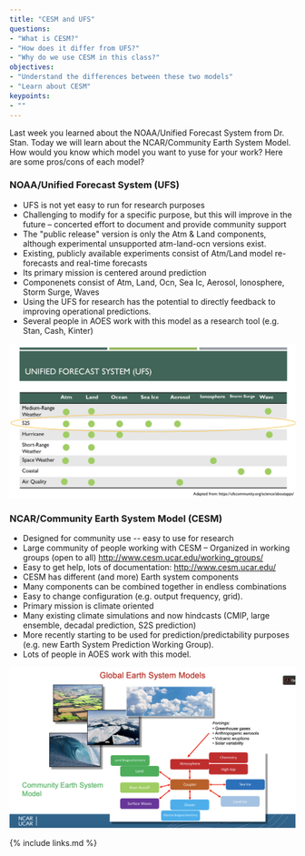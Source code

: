 ```yaml
---
title: "CESM and UFS"
questions:
- "What is CESM?"
- "How does it differ from UFS?"
- "Why do we use CESM in this class?"
objectives:
- "Understand the differences between these two models"
- "Learn about CESM" 
keypoints:
- ""
---
```


Last week you learned about the NOAA/Unified Forecast System from Dr. Stan.  Today we will learn about the NCAR/Community Earth System Model. How would you know which model you want to yuse for your work?  Here are some pros/cons of each model?

### NOAA/Unified Forecast System (UFS) 
* UFS is not yet easy to run for research purposes 
* Challenging to modify for a specific purpose, but this will improve in the future – concerted effort to document and provide community support 
* The "public release" version is only the Atm & Land components, although experimental unsupported atm-land-ocn versions exist.
* Existing, publicly available experiments consist of Atm/Land model re-forecasts and real-time forecasts 
* Its primary mission is centered around prediction 
* Componenets consist of Atm, Land, Ocn, Sea Ic, Aerosol, Ionosphere, Storm Surge, Waves
* Using the UFS for research has the potential to directly feedback to improving operational predictions. 
* Several people in AOES work with this model as a research tool (e.g. Stan, Cash, Kinter) 

![UFS](../fig/UFSComponents.png)

### NCAR/Community Earth System Model (CESM)
* Designed for community use -- easy to use for research 
* Large community of people working with CESM – Organized in working groups (open to all) http://www.cesm.ucar.edu/working_groups/ 
* Easy to get help, lots of documentation: http://www.cesm.ucar.edu/ 
* CESM has different (and more) Earth system components 
* Many components can be combined together in endless combinations 
* Easy to change configuration (e.g. output frequency, grid). 
* Primary mission is climate oriented 
* Many existing climate simulations and now hindcasts (CMIP, large ensemble, decadal prediction, S2S prediction) 
* More recently starting to be used for prediction/predictability purposes (e.g. new Earth System Prediction Working Group). 
* Lots of people in AOES work with this model. 

![CESM](../fig/CESMComponents.png)

{% include links.md %}

